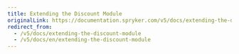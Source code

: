```yaml
---
title: Extending the Discount Module
originalLink: https://documentation.spryker.com/v5/docs/extending-the-discount-module
redirect_from:
  - /v5/docs/extending-the-discount-module
  - /v5/docs/en/extending-the-discount-module
---
```



